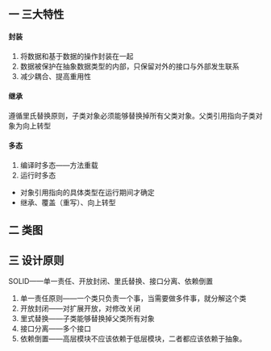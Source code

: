 ## 一 三大特性
#### 封装
1. 将数据和基于数据的操作封装在一起
2. 数据被保护在抽象数据类型的内部，只保留对外的接口与外部发生联系
3. 减少耦合、提高重用性

#### 继承
遵循里氏替换原则，子类对象必须能够替换掉所有父类对象。父类引用指向子类对象为向上转型

#### 多态
1. 编译时多态——方法重载
2. 运行时多态
* 对象引用指向的具体类型在运行期间才确定
* 继承、覆盖（重写）、向上转型

## 二 类图
## 三 设计原则
SOLID——单一责任、开放封闭、里氏替换、接口分离、依赖倒置

1. 单一责任原则——一个类只负责一个事，当需要做多件事，就分解这个类
2. 开放封闭——对扩展开放，对修改关闭
3. 里式替换——子类能够替换掉父类所有对象
4. 接口分离——多个接口
5. 依赖倒置——高层模块不应该依赖于低层模块，二者都应该依赖于抽象。
